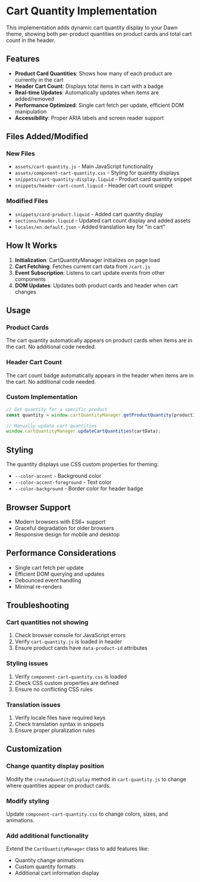 # Cart Quantity Implementation

This implementation adds dynamic cart quantity display to your Dawn theme, showing both per-product quantities on product cards and total cart count in the header.

## Features

- **Product Card Quantities**: Shows how many of each product are currently in the cart
- **Header Cart Count**: Displays total items in cart with a badge
- **Real-time Updates**: Automatically updates when items are added/removed
- **Performance Optimized**: Single cart fetch per update, efficient DOM manipulation
- **Accessibility**: Proper ARIA labels and screen reader support

## Files Added/Modified

### New Files

- `assets/cart-quantity.js` - Main JavaScript functionality
- `assets/component-cart-quantity.css` - Styling for quantity displays
- `snippets/cart-quantity-display.liquid` - Product card quantity snippet
- `snippets/header-cart-count.liquid` - Header cart count snippet

### Modified Files

- `snippets/card-product.liquid` - Added cart quantity display
- `sections/header.liquid` - Updated cart count display and added assets
- `locales/en.default.json` - Added translation key for "in cart"

## How It Works

1. **Initialization**: CartQuantityManager initializes on page load
2. **Cart Fetching**: Fetches current cart data from `/cart.js`
3. **Event Subscription**: Listens to cart update events from other components
4. **DOM Updates**: Updates both product cards and header when cart changes

## Usage

### Product Cards

The cart quantity automatically appears on product cards when items are in the cart. No additional code needed.

### Header Cart Count

The cart count badge automatically appears in the header when items are in the cart. No additional code needed.

### Custom Implementation

```javascript
// Get quantity for a specific product
const quantity = window.cartQuantityManager.getProductQuantity(productId);

// Manually update cart quantities
window.cartQuantityManager.updateCartQuantities(cartData);
```

## Styling

The quantity displays use CSS custom properties for theming:

- `--color-accent` - Background color
- `--color-accent-foreground` - Text color
- `--color-background` - Border color for header badge

## Browser Support

- Modern browsers with ES6+ support
- Graceful degradation for older browsers
- Responsive design for mobile and desktop

## Performance Considerations

- Single cart fetch per update
- Efficient DOM querying and updates
- Debounced event handling
- Minimal re-renders

## Troubleshooting

### Cart quantities not showing

1. Check browser console for JavaScript errors
2. Verify `cart-quantity.js` is loaded in header
3. Ensure product cards have `data-product-id` attributes

### Styling issues

1. Verify `component-cart-quantity.css` is loaded
2. Check CSS custom properties are defined
3. Ensure no conflicting CSS rules

### Translation issues

1. Verify locale files have required keys
2. Check translation syntax in snippets
3. Ensure proper pluralization rules

## Customization

### Change quantity display position

Modify the `createQuantityDisplay` method in `cart-quantity.js` to change where quantities appear on product cards.

### Modify styling

Update `component-cart-quantity.css` to change colors, sizes, and animations.

### Add additional functionality

Extend the `CartQuantityManager` class to add features like:

- Quantity change animations
- Custom quantity formats
- Additional cart information display
